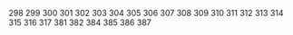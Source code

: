 298
299
300
301
302
303
304
305
306
307
308
309
310
311
312
313
314
315
316
317
381
382
384
385
386
387
